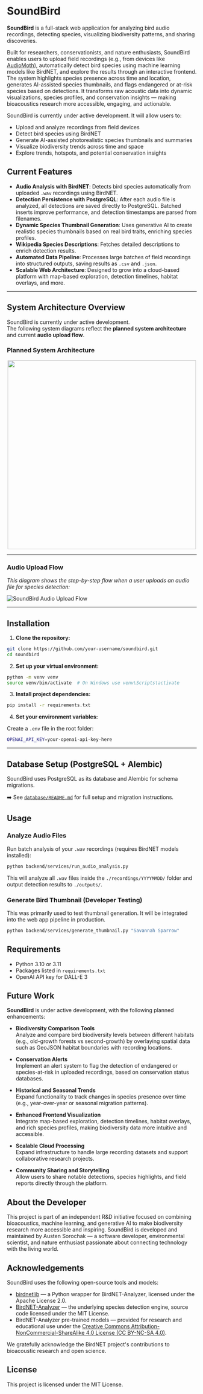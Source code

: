 # SoundBird

**SoundBird** is a full-stack web application for analyzing bird audio recordings, detecting species, visualizing biodiversity patterns, and sharing discoveries.

Built for researchers, conservationists, and nature enthusiasts, SoundBird enables users to upload field recordings (e.g., from devices like [AudioMoth](https://www.openacousticdevices.info/audiomoth)), automatically detect bird species using machine learning models like BirdNET, and explore the results through an interactive frontend.  
The system highlights species presence across time and location, generates AI-assisted species thumbnails, and flags endangered or at-risk species based on detections.
It transforms raw acoustic data into dynamic visualizations, species profiles, and conservation insights — making bioacoustics research more accessible, engaging, and actionable.

SoundBird is currently under active development. It will allow users to:

- Upload and analyze recordings from field devices
- Detect bird species using BirdNET
- Generate AI-assisted photorealistic species thumbnails and summaries
- Visualize biodiversity trends across time and space
- Explore trends, hotspots, and potential conservation insights

## Current Features

- **Audio Analysis with BirdNET**: Detects bird species automatically from uploaded `.wav` recordings using BirdNET.
- **Detection Persistence with PostgreSQL**: After each audio file is analyzed, all detections are saved directly to PostgreSQL. Batched inserts improve performance, and detection timestamps are parsed from filenames.
- **Dynamic Species Thumbnail Generation**: Uses generative AI to create realistic species thumbnails based on real bird traits, enriching species profiles.
- **Wikipedia Species Descriptions**: Fetches detailed descriptions to enrich detection results.
- **Automated Data Pipeline**: Processes large batches of field recordings into structured outputs, saving results as `.csv` and `.json`.
- **Scalable Web Architecture**: Designed to grow into a cloud-based platform with map-based exploration, detection timelines, habitat overlays, and more.

---

## System Architecture Overview

SoundBird is currently under active development.  
The following system diagrams reflect the **planned system architecture** and current **audio upload flow**.

### Planned System Architecture

<p align="center">
  <img src="docs/architecture/soundbird-system-architecture-transparent.png" width="500px">
</p>

---

### Audio Upload Flow

_This diagram shows the step-by-step flow when a user uploads an audio file for species detection:_

![SoundBird Audio Upload Flow](docs/architecture/soundbird-audio-upload-flow-transparent.png)

---

## Installation

1. **Clone the repository:**

```bash
git clone https://github.com/your-username/soundbird.git
cd soundbird
```

2. **Set up your virtual environment:**

```bash
python -m venv venv
source venv/bin/activate  # On Windows use venv\Scripts\activate
```

3. **Install project dependencies:**

```bash
pip install -r requirements.txt
```

4. **Set your environment variables:**

Create a `.env` file in the root folder:

```bash
OPENAI_API_KEY=your-openai-api-key-here
```

---

## Database Setup (PostgreSQL + Alembic)

SoundBird uses PostgreSQL as its database and Alembic for schema migrations.

➡️ See [`database/README.md`](database/README.md) for full setup and migration instructions.

## Usage

### Analyze Audio Files

Run batch analysis of your `.wav` recordings (requires BirdNET models installed):

```bash
python backend/services/run_audio_analysis.py
```

This will analyze all `.wav` files inside the `./recordings/YYYYMMDD/` folder and output detection results to `./outputs/`.

### Generate Bird Thumbnail (Developer Testing)

This was primarily used to test thumbnail generation. It will be integrated into the web app pipeline in production.

```bash
python backend/services/generate_thumbnail.py "Savannah Sparrow"
```

## Requirements

- Python 3.10 or 3.11
- Packages listed in `requirements.txt`
- OpenAI API key for DALL-E 3

## Future Work

**SoundBird** is under active development, with the following planned enhancements:

- **Biodiversity Comparison Tools**  
  Analyze and compare bird biodiversity levels between different habitats (e.g., old-growth forests vs second-growth) by overlaying spatial data such as GeoJSON habitat boundaries with recording locations.

- **Conservation Alerts**  
  Implement an alert system to flag the detection of endangered or species-at-risk in uploaded recordings, based on conservation status databases.

- **Historical and Seasonal Trends**  
  Expand functionality to track changes in species presence over time (e.g., year-over-year or seasonal migration patterns).

- **Enhanced Frontend Visualization**  
  Integrate map-based exploration, detection timelines, habitat overlays, and rich species profiles, making biodiversity data more intuitive and accessible.

- **Scalable Cloud Processing**  
  Expand infrastructure to handle large recording datasets and support collaborative research projects.

- **Community Sharing and Storytelling**  
  Allow users to share notable detections, species highlights, and field reports directly through the platform.

## About the Developer

This project is part of an independent R&D initiative focused on combining bioacoustics, machine learning, and generative AI to make biodiversity research more accessible and inspiring.
SoundBird is developed and maintained by Austen Sorochak — a software developer, environmental scientist, and nature enthusiast passionate about connecting technology with the living world.

## Acknowledgements

SoundBird uses the following open-source tools and models:

- [birdnetlib](https://github.com/kahst/birdnetlib) — a Python wrapper for BirdNET-Analyzer, licensed under the Apache License 2.0.
- [BirdNET-Analyzer](https://github.com/kahst/BirdNET-Analyzer) — the underlying species detection engine, source code licensed under the MIT License.
- BirdNET-Analyzer pre-trained models — provided for research and educational use under the [Creative Commons Attribution-NonCommercial-ShareAlike 4.0 License (CC BY-NC-SA 4.0)](https://creativecommons.org/licenses/by-nc-sa/4.0/).

We gratefully acknowledge the BirdNET project's contributions to bioacoustic research and open science.

## License

This project is licensed under the MIT License.
